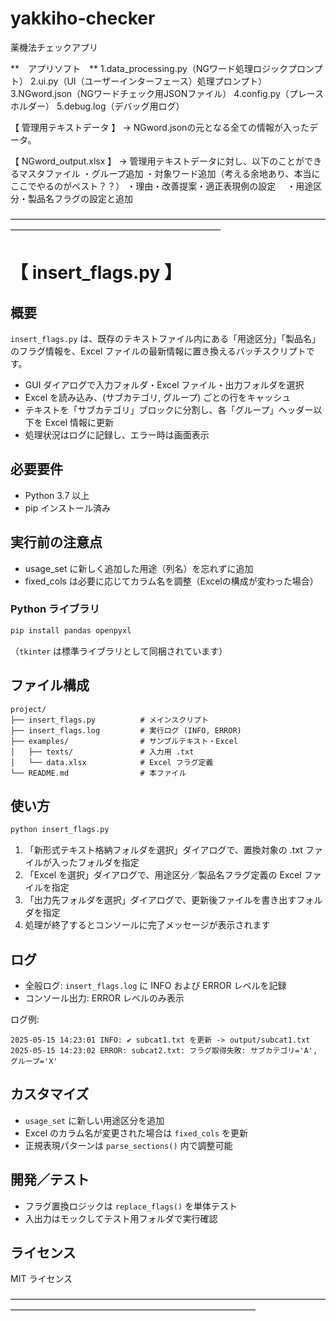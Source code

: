 # yakkiho-checker
薬機法チェックアプリ

**　アプリソフト　**
    1.data_processing.py（NGワード処理ロジックプロンプト）
    2.ui.py（UI（ユーザーインターフェース）処理プロンプト）
    3.NGword.json（NGワードチェック用JSONファイル）
    4.config.py（プレースホルダー）
    5.debug.log（デバッグ用ログ）


【 管理用テキストデータ 】
    → NGword.jsonの元となる全ての情報が入ったデータ。

【 NGword_output.xlsx 】
    → 管理用テキストデータに対し、以下のことができるマスタファイル
        ・グループ追加
        ・対象ワード追加（考える余地あり、本当にここでやるのがベスト？？）
        ・理由・改善提案・適正表現例の設定　
        ・用途区分・製品名フラグの設定と追加

――――――――――――――――――――――――――――――――――――――――――――――――――――――――――――

# 【 insert_flags.py 】　

## 概要

`insert_flags.py` は、既存のテキストファイル内にある「用途区分」「製品名」のフラグ情報を、Excel ファイルの最新情報に置き換えるバッチスクリプトです。

* GUI ダイアログで入力フォルダ・Excel ファイル・出力フォルダを選択
* Excel を読み込み、(サブカテゴリ, グループ) ごとの行をキャッシュ
* テキストを「サブカテゴリ」ブロックに分割し、各「グループ」ヘッダー以下を Excel 情報に更新
* 処理状況はログに記録し、エラー時は画面表示

## 必要要件

* Python 3.7 以上
* pip インストール済み

## 実行前の注意点

* usage_set に新しく追加した用途（列名）を忘れずに追加
* fixed_cols は必要に応じてカラム名を調整（Excelの構成が変わった場合）

### Python ライブラリ

```bash
pip install pandas openpyxl
```

（`tkinter` は標準ライブラリとして同梱されています）

## ファイル構成

```
project/
├── insert_flags.py          # メインスクリプト
├── insert_flags.log         # 実行ログ (INFO, ERROR)
├── examples/                # サンプルテキスト・Excel
│   ├── texts/               # 入力用 .txt
│   └── data.xlsx            # Excel フラグ定義
└── README.md                # 本ファイル
```

## 使い方

```bash
python insert_flags.py
```

1. 「新形式テキスト格納フォルダを選択」ダイアログで、置換対象の .txt ファイルが入ったフォルダを指定
2. 「Excel を選択」ダイアログで、用途区分／製品名フラグ定義の Excel ファイルを指定
3. 「出力先フォルダを選択」ダイアログで、更新後ファイルを書き出すフォルダを指定
4. 処理が終了するとコンソールに完了メッセージが表示されます

## ログ

* 全般ログ: `insert_flags.log` に INFO および ERROR レベルを記録
* コンソール出力: ERROR レベルのみ表示

ログ例:
```
2025-05-15 14:23:01 INFO: ✔ subcat1.txt を更新 -> output/subcat1.txt
2025-05-15 14:23:02 ERROR: subcat2.txt: フラグ取得失敗: サブカテゴリ='A', グループ='X'
```

## カスタマイズ

* `usage_set` に新しい用途区分を追加
* Excel のカラム名が変更された場合は `fixed_cols` を更新
* 正規表現パターンは `parse_sections()` 内で調整可能

## 開発／テスト

* フラグ置換ロジックは `replace_flags()` を単体テスト
* 入出力はモックしてテスト用フォルダで実行確認

## ライセンス

MIT ライセンス


――――――――――――――――――――――――――――――――――――――――――――――――――――――――――――――――